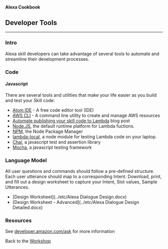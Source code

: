 #### Alexa Cookbook
## Developer Tools
<hr />

### Intro
Alexa skill developers can take advantage of several tools to automate and streamline their development processes.

### Code
#### Javascript
There are several tools and utilities that make your life easier as you build and test your Skill code:


+ [Atom IDE](https://atom.io/) - A free code editor tool (IDE)
+ [AWS CLI](https://aws.amazon.com/cli/) - A command line utility to create and manage AWS resources
+ [Automate publishing your skill code to Lambda](https://developer.amazon.com/public/community/post/Tx1UE9W1NQ0GYII/Publishing-Your-Skill-Code-to-Lambda-via-the-Command-Line-Interface) blog post
+ [Node.JS](https://nodejs.org/en/), the default runtime platform for Lambda fuctions.
+ [NPM](https://www.npmjs.com/), the Node Package Manager
+ [lambda-local](https://www.npmjs.com/package/lambda-local), a node module for testing Lambda code on your laptop.
+ [Chai](http://chaijs.com/), a javascript test and assertion library
+ [Mocha](https://mochajs.org/), a javascript testing framework

### Language Model

All user questions and commands should follow a pre-defined structure.
Each user utterance should map to a corresponding Intent.
Download, print, and fill out a design worksheet to capture your Intent, Slot values, Sample Utterances.


+ [Design Worksheet](../etc/Alexa Dialogue Design.docx)
+ [Design Worksheet - Advanced](../etc/Alexa Dialogue Design Detailed.docx)

### Resources
See [developer.amazon.com/ask](https://developer.amazon.com/ask) for more information


Back to the [Workshop](../README.md#title)

